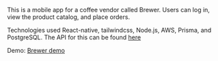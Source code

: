 This is a mobile app for a coffee vendor called Brewer. Users can log in, view the product catalog, and place orders.

Technologies used React-native, tailwindcss, Node.js, AWS, Prisma, and PostgreSQL.
The API for this can be found [here](https://github.com/victory-a/brewer-api)

Demo: <a href="https://drive.google.com/file/d/1-DGrYjYO76hJZkrsEt6E4h_gnpNcgFUy/view?usp=sharing" target="__blank">Brewer demo</a>
